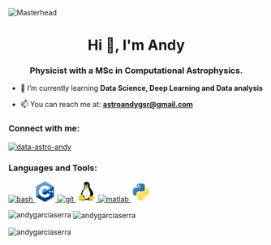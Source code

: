 ![Masterhead]([https://www.esa.int/var/esa/storage/images/esa_multimedia/images/2022/07/cosmic_cliffs_in_carina_nircam/24353058-1-eng-GB/Cosmic_Cliffs_in_Carina_NIRCam_pillars.png](https://media.licdn.com/dms/image/D4E16AQFpxy4bgIWu6g/profile-displaybackgroundimage-shrink_350_1400/0/1700497349005?e=1712188800&v=beta&t=OURk7HILrxc-nuWR_yb4Ygmm13TqoGC4peNptfFvZfw))

<h1 align="center">Hi 👋, I'm Andy</h1>
<h3 align="center">Physicist with a MSc in Computational Astrophysics.</h3>

- 🌱 I’m currently learning **Data Science, Deep Learning and Data analysis**

- 📫 You can reach me at: **astroandygsr@gmail.com**

<h3 align="left">Connect with me:</h3>
<p align="left">
<a href="https://linkedin.com/in/data-astro-andy" target="blank"><img align="center" src="https://raw.githubusercontent.com/rahuldkjain/github-profile-readme-generator/master/src/images/icons/Social/linked-in-alt.svg" alt="data-astro-andy" height="30" width="40" /></a>
</p>

<h3 align="left">Languages and Tools:</h3>
<p align="left"> <a href="https://www.gnu.org/software/bash/" target="_blank" rel="noreferrer"> <img src="https://www.vectorlogo.zone/logos/gnu_bash/gnu_bash-icon.svg" alt="bash" width="40" height="40"/> </a> <a href="https://www.w3schools.com/cpp/" target="_blank" rel="noreferrer"> <img src="https://raw.githubusercontent.com/devicons/devicon/master/icons/cplusplus/cplusplus-original.svg" alt="cplusplus" width="40" height="40"/> </a> <a href="https://git-scm.com/" target="_blank" rel="noreferrer"> <img src="https://www.vectorlogo.zone/logos/git-scm/git-scm-icon.svg" alt="git" width="40" height="40"/> </a> <a href="https://www.linux.org/" target="_blank" rel="noreferrer"> <img src="https://raw.githubusercontent.com/devicons/devicon/master/icons/linux/linux-original.svg" alt="linux" width="40" height="40"/> </a> <a href="https://www.mathworks.com/" target="_blank" rel="noreferrer"> <img src="https://upload.wikimedia.org/wikipedia/commons/2/21/Matlab_Logo.png" alt="matlab" width="40" height="40"/> </a> <a href="https://www.python.org" target="_blank" rel="noreferrer"> <img src="https://raw.githubusercontent.com/devicons/devicon/master/icons/python/python-original.svg" alt="python" width="40" height="40"/> </a> </p>

<p><img align="left" src="https://github-readme-stats.vercel.app/api/top-langs?username=andygarciaserra&show_icons=true&locale=en&layout=compact" alt="andygarciaserra" /></p>

<p>&nbsp;<img align="center" src="https://github-readme-stats.vercel.app/api?username=andygarciaserra&show_icons=true&locale=en" alt="andygarciaserra" /></p>

<p><img align="center" src="https://github-readme-streak-stats.herokuapp.com/?user=andygarciaserra&" alt="andygarciaserra" /></p>
